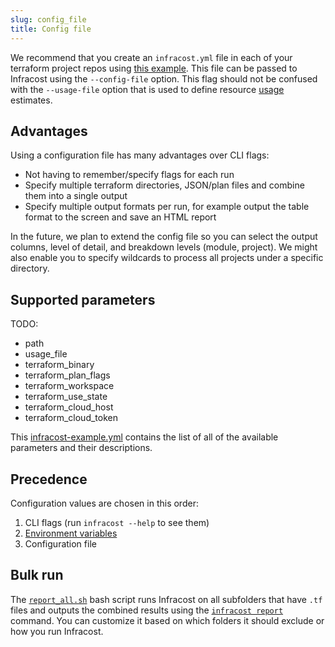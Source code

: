```yaml
---
slug: config_file
title: Config file
---
```


We recommend that you create an `infracost.yml` file in each of your terraform project repos using [this example](https://github.com/infracost/infracost/blob/master/infracost-example.yml). This file can be passed to Infracost using the `--config-file` option. This flag should not be confused with the `--usage-file` option that is used to define resource [usage](/docs/usage_based_resources) estimates.

## Advantages

Using a configuration file has many advantages over CLI flags:
- Not having to remember/specify flags for each run
- Specify multiple terraform directories, JSON/plan files and combine them into a single output
- Specify multiple output formats per run, for example output the table format to the screen and save an HTML report

In the future, we plan to extend the config file so you can select the output columns, level of detail, and breakdown levels (module, project). We might also enable you to specify wildcards to process all projects under a specific directory.

## Supported parameters

TODO:
- path
- usage_file
- terraform_binary
- terraform_plan_flags
- terraform_workspace
- terraform_use_state
- terraform_cloud_host
- terraform_cloud_token

This [infracost-example.yml](https://github.com/infracost/infracost/blob/master/infracost-example.yml) contains the list of all of the available parameters and their descriptions.

## Precedence
Configuration values are chosen in this order:
1. CLI flags (run `infracost --help` to see them)
2. [Environment variables](/docs/environment_variables)
3. Configuration file

## Bulk run

The [`report_all.sh`](https://github.com/infracost/infracost/blob/master/scripts/report_all.sh) bash script runs Infracost on all subfolders that have `.tf` files and outputs the combined results using the [`infracost report`](/docs/report) command. You can customize it based on which folders it should exclude or how you run Infracost.
